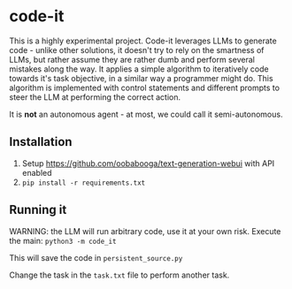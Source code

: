 # code-it

This is a highly experimental project. Code-it leverages LLMs to generate code - unlike other solutions, it doesn't try to rely on the smartness of LLMs, but rather assume they are rather dumb and perform several mistakes along the way. It applies a simple algorithm to iteratively code towards it's task objective, in a similar way a programmer might do. This algorithm is implemented with control statements and different prompts to steer the LLM at performing the correct action.

It is **not** an autonomous agent - at most, we could call it semi-autonomous.


## Installation

1. Setup https://github.com/oobabooga/text-generation-webui with API enabled
2. `pip install -r requirements.txt`

## Running it

WARNING: the LLM will run arbitrary code, use it at your own risk.
Execute the main:
`python3 -m code_it`

This will save the code in `persistent_source.py`

Change the task in the `task.txt` file to perform another task.


